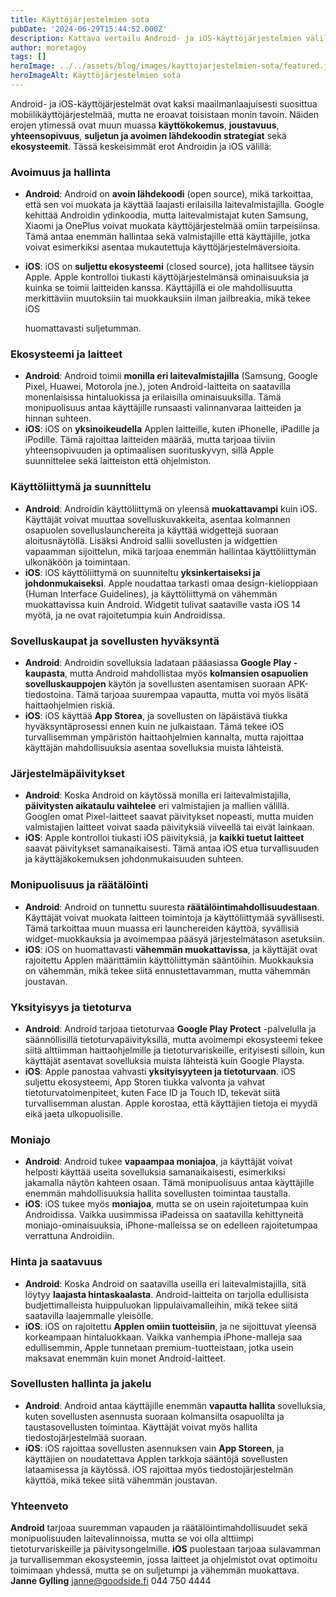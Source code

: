 ```yaml
---
title: Käyttöjärjestelmien sota
pubDate: '2024-06-29T15:44:52.000Z'
description: Kattava vertailu Android- ja iOS-käyttöjärjestelmien välillä - avoimuudesta tietoturvaan ja käyttöliittymästä ekosysteemeihin. Artikkeli avaa molempien alustojen vahvuudet ja heikkoudet.
author: moretagoy
tags: []
heroImage: ../../assets/blog/images/kayttojarjestelmien-sota/featured.jpg
heroImageAlt: Käyttöjärjestelmien sota
---
```


Android- ja iOS-käyttöjärjestelmät ovat kaksi maailmanlaajuisesti suosittua mobiilikäyttöjärjestelmää, mutta ne eroavat toisistaan monin tavoin. Näiden erojen ytimessä ovat muun muassa **käyttökokemus**, **joustavuus**, **yhteensopivuus**, **suljetun ja avoimen lähdekoodin strategiat** sekä **ekosysteemit**. Tässä keskeisimmät erot Androidin ja iOS välillä:

### **Avoimuus ja hallinta**

-   **Android**: Android on **avoin lähdekoodi** (open source), mikä tarkoittaa, että sen voi muokata ja käyttää laajasti erilaisilla laitevalmistajilla. Google kehittää Androidin ydinkoodia, mutta laitevalmistajat kuten Samsung, Xiaomi ja OnePlus voivat muokata käyttöjärjestelmää omiin tarpeisiinsa. Tämä antaa enemmän hallintaa sekä valmistajille että käyttäjille, jotka voivat esimerkiksi asentaa mukautettuja käyttöjärjestelmäversioita.
-   **iOS**: iOS on **suljettu ekosysteemi** (closed source), jota hallitsee täysin Apple. Apple kontrolloi tiukasti käyttöjärjestelmänsä ominaisuuksia ja kuinka se toimii laitteiden kanssa. Käyttäjillä ei ole mahdollisuutta merkittäviin muutoksiin tai muokkauksiin ilman jailbreakia, mikä tekee iOS
    
    huomattavasti suljetumman.

### **Ekosysteemi ja laitteet**

-   **Android**: Android toimii **monilla eri laitevalmistajilla** (Samsung, Google Pixel, Huawei, Motorola jne.), joten Android-laitteita on saatavilla monenlaisissa hintaluokissa ja erilaisilla ominaisuuksilla. Tämä monipuolisuus antaa käyttäjille runsaasti valinnanvaraa laitteiden ja hinnan suhteen.
-   **iOS**: iOS on **yksinoikeudella** Applen laitteille, kuten iPhonelle, iPadille ja iPodille. Tämä rajoittaa laitteiden määrää, mutta tarjoaa tiiviin yhteensopivuuden ja optimaalisen suorituskyvyn, sillä Apple suunnittelee sekä laitteiston että ohjelmiston.

### **Käyttöliittymä ja suunnittelu**

-   **Android**: Androidin käyttöliittymä on yleensä **muokattavampi** kuin iOS. Käyttäjät voivat muuttaa sovelluskuvakkeita, asentaa kolmannen osapuolen sovelluslaunchereita ja käyttää widgettejä suoraan aloitusnäytöllä. Lisäksi Android sallii sovellusten ja widgettien vapaamman sijoittelun, mikä tarjoaa enemmän hallintaa käyttöliittymän ulkonäköön ja toimintaan.
-   **iOS**: iOS käyttöliittymä on suunniteltu **yksinkertaiseksi ja johdonmukaiseksi**. Apple noudattaa tarkasti omaa design-kielioppiaan (Human Interface Guidelines), ja käyttöliittymä on vähemmän muokattavissa kuin Android. Widgetit tulivat saataville vasta iOS 14 myötä, ja ne ovat rajoitetumpia kuin Androidissa.

### **Sovelluskaupat ja sovellusten hyväksyntä**

-   **Android**: Androidin sovelluksia ladataan pääasiassa **Google Play -kaupasta**, mutta Android mahdollistaa myös **kolmansien osapuolien sovelluskauppojen** käytön ja sovellusten asentamisen suoraan APK-tiedostoina. Tämä tarjoaa suurempaa vapautta, mutta voi myös lisätä haittaohjelmien riskiä.
-   **iOS**: iOS käyttää **App Storea**, ja sovellusten on läpäistävä tiukka hyväksyntäprosessi ennen kuin ne julkaistaan. Tämä tekee iOS turvallisemman ympäristön haittaohjelmien kannalta, mutta rajoittaa käyttäjän mahdollisuuksia asentaa sovelluksia muista lähteistä.

### **Järjestelmäpäivitykset**

-   **Android**: Koska Android on käytössä monilla eri laitevalmistajilla, **päivitysten aikataulu vaihtelee** eri valmistajien ja mallien välillä. Googlen omat Pixel-laitteet saavat päivitykset nopeasti, mutta muiden valmistajien laitteet voivat saada päivityksiä viiveellä tai eivät lainkaan.
-   **iOS**: Apple kontrolloi tiukasti iOS päivityksiä, ja **kaikki tuetut laitteet** saavat päivitykset samanaikaisesti. Tämä antaa iOS etua turvallisuuden ja käyttäjäkokemuksen johdonmukaisuuden suhteen.

### **Monipuolisuus ja räätälöinti**

-   **Android**: Android on tunnettu suuresta **räätälöintimahdollisuudestaan**. Käyttäjät voivat muokata laitteen toimintoja ja käyttöliittymää syvällisesti. Tämä tarkoittaa muun muassa eri launchereiden käyttöä, syvällisiä widget-muokkauksia ja avoimempaa pääsyä järjestelmätason asetuksiin.
-   **iOS**: iOS on huomattavasti **vähemmän muokattavissa**, ja käyttäjät ovat rajoitettu Applen määrittämiin käyttöliittymän sääntöihin. Muokkauksia on vähemmän, mikä tekee siitä ennustettavamman, mutta vähemmän joustavan.

### **Yksityisyys ja tietoturva**

-   **Android**: Android tarjoaa tietoturvaa **Google Play Protect** -palvelulla ja säännöllisillä tietoturvapäivityksillä, mutta avoimempi ekosysteemi tekee siitä alttiimman haittaohjelmille ja tietoturvariskeille, erityisesti silloin, kun käyttäjät asentavat sovelluksia muista lähteistä kuin Google Playsta.
-   **iOS**: Apple panostaa vahvasti **yksityisyyteen ja tietoturvaan**. iOS suljettu ekosysteemi, App Storen tiukka valvonta ja vahvat tietoturvatoimenpiteet, kuten Face ID ja Touch ID, tekevät siitä turvallisemman alustan. Apple korostaa, että käyttäjien tietoja ei myydä eikä jaeta ulkopuolisille.

### **Moniajo**

-   **Android**: Android tukee **vapaampaa moniajoa**, ja käyttäjät voivat helposti käyttää useita sovelluksia samanaikaisesti, esimerkiksi jakamalla näytön kahteen osaan. Tämä monipuolisuus antaa käyttäjille enemmän mahdollisuuksia hallita sovellusten toimintaa taustalla.
-   **iOS**: iOS tukee myös **moniajoa**, mutta se on usein rajoitetumpaa kuin Androidissa. Vaikka uusimmissa iPadeissa on saatavilla kehittyneitä moniajo-ominaisuuksia, iPhone-malleissa se on edelleen rajoitetumpaa verrattuna Androidiin.

### **Hinta ja saatavuus**

-   **Android**: Koska Android on saatavilla useilla eri laitevalmistajilla, sitä löytyy **laajasta hintaskaalasta**. Android-laitteita on tarjolla edullisista budjettimalleista huippuluokan lippulaivamalleihin, mikä tekee siitä saatavilla laajemmalle yleisölle.
-   **iOS**: iOS on rajoitettu **Applen omiin tuotteisiin**, ja ne sijoittuvat yleensä korkeampaan hintaluokkaan. Vaikka vanhempia iPhone-malleja saa edullisemmin, Apple tunnetaan premium-tuotteistaan, jotka usein maksavat enemmän kuin monet Android-laitteet.

### **Sovellusten hallinta ja jakelu**

-   **Android**: Android antaa käyttäjille enemmän **vapautta hallita** sovelluksia, kuten sovellusten asennusta suoraan kolmansilta osapuolilta ja taustasovellusten toimintaa. Käyttäjät voivat myös hallita tiedostojärjestelmää suoraan.
-   **iOS**: iOS rajoittaa sovellusten asennuksen vain **App Storeen**, ja käyttäjien on noudatettava Applen tarkkoja sääntöjä sovellusten lataamisessa ja käytössä. iOS rajoittaa myös tiedostojärjestelmän käyttöä, mikä tekee siitä vähemmän joustavan.

### Yhteenveto

**Android** tarjoaa suuremman vapauden ja räätälöintimahdollisuudet sekä monipuolisuuden laitevalinnoissa, mutta se voi olla alttiimpi tietoturvariskeille ja päivitysongelmille. **iOS** puolestaan tarjoaa sulavamman ja turvallisemman ekosysteemin, jossa laitteet ja ohjelmistot ovat optimoitu toimimaan yhdessä, mutta se on suljetumpi ja vähemmän muokattava.   **Janne Gylling** janne@goodside.fi 044 750 4444